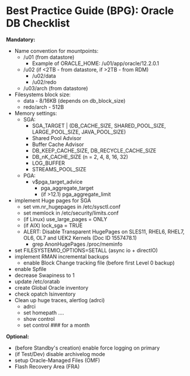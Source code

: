 # Best Practice Guide (BPG): Oracle DB Checklist

**Mandatory:**

* Name convention for mountpoints:
  * /u01  (from datastore)
     * Example of ORACLE_HOME: /u01/app/oracle/12.2.0.1
  * /u02 (if <2TB - from datastore, if >2TB - from RDM)
    * /u02/data
    * /u02/redo
  * /u03/arch (from datastore)
* Filesystems block size:
  * data - 8/16KB (depends on db_block_size)
  * redo/arch - 512B
* Memory settings:
  * SGA:
    * SGA_TARGET | (DB_CACHE_SIZE, SHARED_POOL_SIZE, LARGE_POOL_SIZE, JAVA_POOL_SIZE)
     * Shared Pool Advisor
     * Buffer Cache Advisor 
    * DB_KEEP_CACHE_SIZE, DB_RECYCLE_CACHE_SIZE
    * DB_nK_CACHE_SIZE (n = 2, 4, 8, 16, 32)
    * LOG_BUFFER
    * STREAMS_POOL_SIZE
  * PGA:
    * v$pga_target_advice
      * pga_aggregate_target
      * (if >12.1) pga_aggregate_limit
* implement Huge pages for SGA
  * set vm.nr_hugepages in /etc/sysctl.conf
  * set memlock in /etc/security/limits.conf
  * (if Linux) use_large_pages = ONLY
  * (if AIX) lock_sga = TRUE
  * ALERT: Disable Transparent HugePages on SLES11, RHEL6, RHEL7, OL6, OL7 and UEK2 Kernels (Doc ID 1557478.1)
     * grep AnonHugePages /proc/meminfo
* set FILESYSTEMIO_OPTIONS=SETALL (async io + directIO)
* implement RMAN incremental backups 
   * enable Block Change tracking file (before first Level 0 backup)
* enable Spfile
* decrease Swapiness to 1
* update /etc/oratab
* create Global Oracle inventory
* check opatch lsinventory
* Clean up huge traces, alertlog (adrci)
  * adrci
  * set homepath  .... 
  * show control
  * set control ### for a month

**Optional:**

* (before Standby's creation) enable force logging on primary
* (if Test/Dev) disable archivelog mode
* setup Oracle-Managed Files (OMF)
* Flash Recovery Area (FRA)
